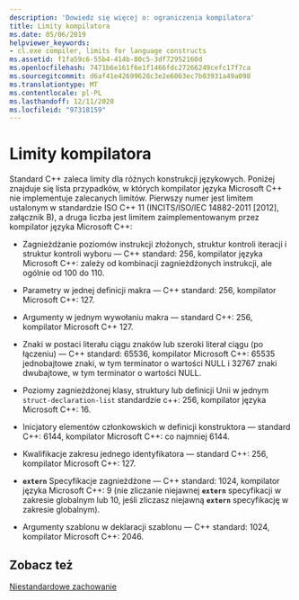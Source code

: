 ```yaml
---
description: 'Dowiedz się więcej o: ograniczenia kompilatora'
title: Limity kompilatora
ms.date: 05/06/2019
helpviewer_keywords:
- cl.exe compiler, limits for language constructs
ms.assetid: f1fa59c6-55b4-414b-80c5-3df72952160d
ms.openlocfilehash: 7471b6e161f6e1f1466fdc27266249cefc17f7ca
ms.sourcegitcommit: d6af41e42699628c3e2e6063ec7b03931a49a098
ms.translationtype: MT
ms.contentlocale: pl-PL
ms.lasthandoff: 12/11/2020
ms.locfileid: "97318159"
---
```

# <a name="compiler-limits"></a>Limity kompilatora

Standard C++ zaleca limity dla różnych konstrukcji językowych. Poniżej znajduje się lista przypadków, w których kompilator języka Microsoft C++ nie implementuje zalecanych limitów. Pierwszy numer jest limitem ustalonym w standardzie ISO C++ 11 (INCITS/ISO/IEC 14882-2011 [2012], załącznik B), a druga liczba jest limitem zaimplementowanym przez kompilator języka Microsoft C++:

- Zagnieżdżanie poziomów instrukcji złożonych, struktur kontroli iteracji i struktur kontroli wyboru — C++ standard: 256, kompilator języka Microsoft C++: zależy od kombinacji zagnieżdżonych instrukcji, ale ogólnie od 100 do 110.

- Parametry w jednej definicji makra — C++ standard: 256, kompilator Microsoft C++: 127.

- Argumenty w jednym wywołaniu makra — standard C++: 256, kompilator Microsoft C++ 127.

- Znaki w postaci literału ciągu znaków lub szeroki literał ciągu (po łączeniu) — C++ standard: 65536, kompilator Microsoft C++: 65535 jednobajtowe znaki, w tym terminator o wartości NULL i 32767 znaki dwubajtowe, w tym terminator o wartości NULL.

- Poziomy zagnieżdżonej klasy, struktury lub definicji Unii w jednym `struct-declaration-list` standardzie c++: 256, kompilator języka Microsoft C++: 16.

- Inicjatory elementów członkowskich w definicji konstruktora — standard C++: 6144, kompilator Microsoft C++: co najmniej 6144.

- Kwalifikacje zakresu jednego identyfikatora — standard C++: 256, kompilator Microsoft C++: 127.

- **`extern`** Specyfikacje zagnieżdżone — C++ standard: 1024, kompilator języka Microsoft C++: 9 (nie zliczanie niejawnej **`extern`** specyfikacji w zakresie globalnym lub 10, jeśli zliczasz niejawną **`extern`** specyfikację w zakresie globalnym).

- Argumenty szablonu w deklaracji szablonu — C++ standard: 1024, kompilator Microsoft C++: 2046.

## <a name="see-also"></a>Zobacz też

[Niestandardowe zachowanie](../cpp/nonstandard-behavior.md)
